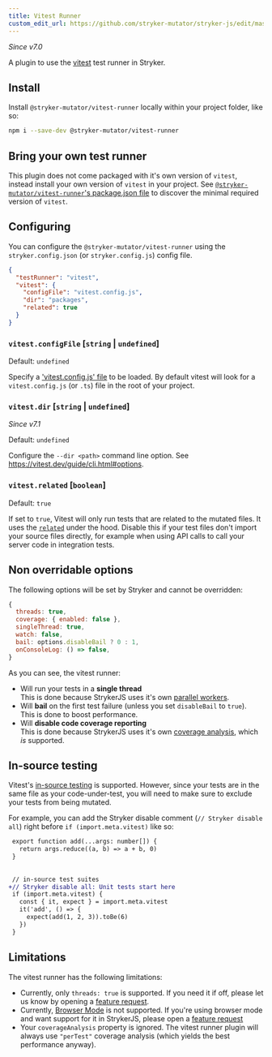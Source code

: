 ```yaml
---
title: Vitest Runner
custom_edit_url: https://github.com/stryker-mutator/stryker-js/edit/master/docs/vitest-runner.md
---
```


_Since v7.0_

A plugin to use the [vitest](https://vitest.dev/) test runner in Stryker.

## Install

Install `@stryker-mutator/vitest-runner` locally within your project folder, like so:

```bash
npm i --save-dev @stryker-mutator/vitest-runner
```

## Bring your own test runner

This plugin does not come packaged with it's own version of `vitest`, instead install your own version of `vitest` in your project. See [`@stryker-mutator/vitest-runner`'s package.json file](https://github.com/stryker-mutator/stryker-js/blob/master/packages/vitest-runner/package.json#L52) to discover the minimal required version of `vitest`.

## Configuring

You can configure the `@stryker-mutator/vitest-runner` using the `stryker.config.json` (or `stryker.config.js`) config file.

```json
{
  "testRunner": "vitest",
  "vitest": {
    "configFile": "vitest.config.js",
    "dir": "packages",
    "related": true
  }
}
```

### `vitest.configFile` [`string` | `undefined`]

Default: `undefined`

Specify a ['vitest.config.js' file](https://vitest.dev/config/) to be loaded. By default vitest will look for a `vitest.config.js` (or `.ts`) file in the root of your project.

### `vitest.dir` [`string` | `undefined`]

_Since v7.1_

Default: `undefined`

Configure the `--dir <path>` command line option. See https://vitest.dev/guide/cli.html#options.

### `vitest.related` [`boolean`]

Default: `true`

If set to `true`, Vitest will only run tests that are related to the mutated files. It uses the [`related`](https://vitest.dev/guide/cli.html#vitest-related) under the hood. Disable this if your test files don't import your source files directly, for example when using API calls to call your server code in integration tests.

## Non overridable options

The following options will be set by Stryker and cannot be overridden:

```javascript
{
  threads: true,
  coverage: { enabled: false },
  singleThread: true,
  watch: false,
  bail: options.disableBail ? 0 : 1,
  onConsoleLog: () => false,
}
```

As you can see, the vitest runner:
- Will run your tests in a **single thread**  
  This is done because StrykerJS uses it's own [parallel workers](./parallel-workers.md).
- Will **bail** on the first test failure (unless you set `disableBail` to `true`).  
  This is done to boost performance.
- Will **disable code coverage reporting**  
  This is done because StrykerJS uses it's own [coverage analysis](./configuration.md#coverageanalysis-string), which _is_ supported.

## In-source testing

Vitest's [in-source testing](https://vitest.dev/guide/in-source.html) is supported. However, since your tests are in the same file as your code-under-test, you will need to make sure to exclude your tests from being mutated.

For example, you can add the Stryker disable comment (`// Stryker disable all`) right before `if (import.meta.vitest)` like so:

```diff
 export function add(...args: number[]) {
   return args.reduce((a, b) => a + b, 0)
 }
 
 
 // in-source test suites
+// Stryker disable all: Unit tests start here
 if (import.meta.vitest) {
   const { it, expect } = import.meta.vitest
   it('add', () => {
     expect(add(1, 2, 3)).toBe(6)
   })
 }
```


## Limitations

The vitest runner has the following limitations:

- Currently, only `threads: true` is supported. If you need it if off, please let us know by opening a [feature request](https://github.com/stryker-mutator/stryker-js/issues/new?assignees=&labels=%F0%9F%9A%80+Feature+request&projects=&template=feature_request.md&title=[vitest]+allow+disabled+threads+mode).
- Currently, [Browser Mode](https://vitest.dev/guide/browser.html) is not supported. If you're using browser mode and want support for it in StrykerJS, please open a [feature request](https://github.com/stryker-mutator/stryker-js/issues/new?assignees=&labels=%F0%9F%9A%80+Feature+request&projects=&template=feature_request.md&title=[vitest]+support+browser+mode)
- Your `coverageAnalysis` property is ignored. The vitest runner plugin will always use `"perTest"` coverage analysis (which yields the best performance anyway).
